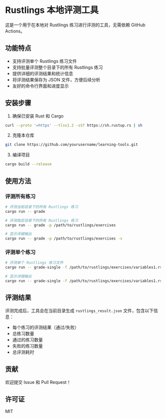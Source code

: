 # Rustlings 本地评测工具

这是一个用于在本地对 Rustlings 练习进行评测的工具，无需依赖 GitHub Actions。

## 功能特点

- 支持评测单个 Rustlings 练习文件
- 支持批量评测整个目录下的所有 Rustlings 练习
- 提供详细的评测结果和统计信息
- 将评测结果保存为 JSON 文件，方便后续分析
- 友好的命令行界面和进度显示

## 安装步骤

1. 确保已安装 Rust 和 Cargo

```bash
curl --proto '=https' --tlsv1.2 -sSf https://sh.rustup.rs | sh
```

2. 克隆本仓库

```bash
git clone https://github.com/yourusername/learning-tools.git
```

3. 编译项目

```bash
cargo build --release
```

## 使用方法

### 评测所有练习

```bash
# 评测当前目录下的所有 Rustlings 练习
cargo run -- grade

# 评测指定目录下的所有 Rustlings 练习
cargo run -- grade -p /path/to/rustlings/exercises

# 显示详细输出
cargo run -- grade -p /path/to/rustlings/exercises -v
```

### 评测单个练习

```bash
# 评测单个 Rustlings 练习文件
cargo run -- grade-single -f /path/to/rustlings/exercises/variables1.rs

# 显示详细输出
cargo run -- grade-single -f /path/to/rustlings/exercises/variables1.rs -v
```

## 评测结果

评测完成后，工具会在当前目录生成 `rustlings_result.json` 文件，包含以下信息：

- 每个练习的评测结果（通过/失败）
- 总练习数量
- 通过的练习数量
- 失败的练习数量
- 总评测耗时


## 贡献

欢迎提交 Issue 和 Pull Request！

## 许可证

MIT